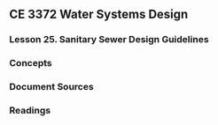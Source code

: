 ## CE 3372 Water Systems Design
### Lesson 25. Sanitary Sewer Design Guidelines

### Concepts

### Document Sources

### Readings

```python

```
